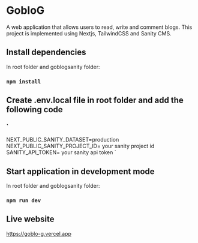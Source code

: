 # GobloG

A web application that allows users to read, write and comment blogs. This project is implemented using Nextjs, TailwindCSS and Sanity CMS.

## Install dependencies

In root folder and goblogsanity folder:

### `npm install`

## Create .env.local file in root folder and add the following code

### `
NEXT_PUBLIC_SANITY_DATASET=production
NEXT_PUBLIC_SANITY_PROJECT_ID= your sanity project id
SANITY_API_TOKEN= your sanity api token
`

## Start application in development mode

In root folder and goblogsanity folder:

### `npm run dev`

## Live website

https://goblo-g.vercel.app
